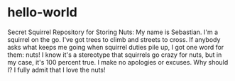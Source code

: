 # hello-world
Secret Squirrel Repository for Storing Nuts: 
My name is Sebastian. I'm a squirrel on the go. I've got trees to climb and streets to cross. If anybody asks what keeps me going when squirrel duties pile up, I got one word for them: nuts! I know it's a stereotype that squirrels go crazy for nuts, but in my case, it's 100 percent true. I make no apologies or excuses. Why should I? I fully admit that I love the nuts! 
